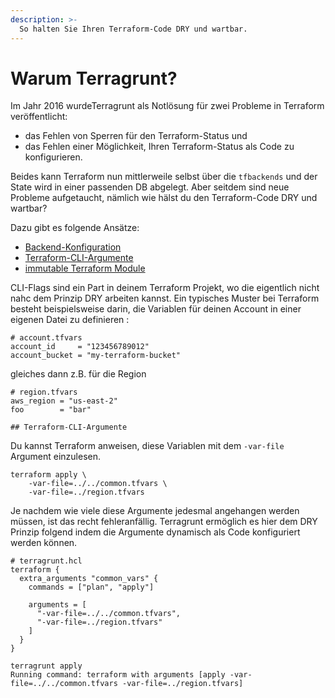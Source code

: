 ```yaml
---
description: >-
  So halten Sie Ihren Terraform-Code DRY und wartbar.
---
```


# Warum Terragrunt?

Im Jahr 2016 wurdeTerragrunt als Notlösung für zwei Probleme in Terraform veröffentlicht:

* das Fehlen von Sperren für den Terraform-Status und
* das Fehlen einer Möglichkeit, Ihren Terraform-Status als Code zu konfigurieren.

Beides kann Terraform nun mittlerweile selbst über die `tfbackends` und der State wird in einer passenden DB abgelegt. Aber seitdem sind neue Probleme aufgetaucht, nämlich wie hälst du den Terraform-Code DRY und wartbar?

Dazu gibt es folgende Ansätze:

* [Backend-Konfiguration](terragrunt/dynamisches-remote-state-management.md)
* [Terraform-CLI-Argumente](#terraform-cli-argumente)
* [immutable Terraform Module](projektstruktur/module-local-remote.md)

CLI-Flags sind ein Part in deinem Terraform Projekt, wo die eigentlich nicht nahc dem Prinzip DRY arbeiten kannst. Ein typisches Muster bei Terraform besteht beispielsweise darin, die Variablen für deinen Account in einer eigenen Datei zu definieren :


```
# account.tfvars
account_id     = "123456789012"
account_bucket = "my-terraform-bucket"
```

gleiches dann z.B. für die Region

```
# region.tfvars
aws_region = "us-east-2"
foo        = "bar"

## Terraform-CLI-Argumente
```

Du kannst Terraform anweisen, diese Variablen mit dem `-var-file` Argument einzulesen.

```
terraform apply \
    -var-file=../../common.tfvars \
    -var-file=../region.tfvars
```

Je nachdem wie viele diese Argumente jedesmal angehangen werden müssen, ist das recht fehleranfällig. Terragrunt ermöglich es hier
dem DRY Prinzip folgend indem die Argumente dynamisch als Code konfiguriert werden können.

```
# terragrunt.hcl
terraform {
  extra_arguments "common_vars" {
    commands = ["plan", "apply"]

    arguments = [
      "-var-file=../../common.tfvars",
      "-var-file=../region.tfvars"
    ]
  }
}
```


```
terragrunt apply
Running command: terraform with arguments [apply -var-file=../../common.tfvars -var-file=../region.tfvars]
```
